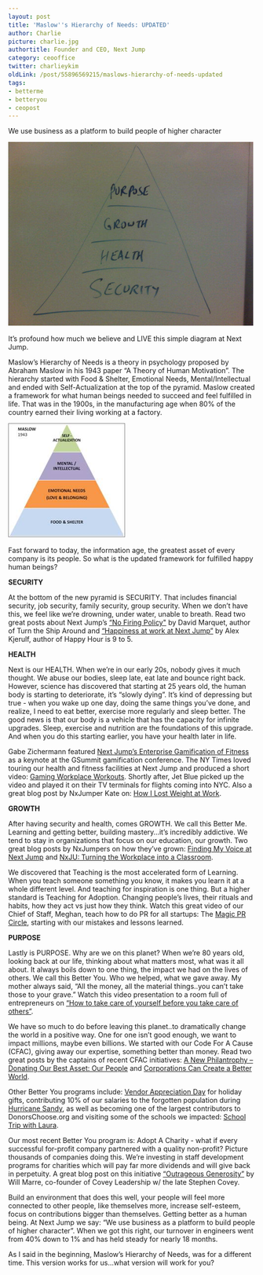 ```yaml
---
layout: post
title: 'Maslow''s Hierarchy of Needs: UPDATED'
author: Charlie
picture: charlie.jpg
authortitle: Founder and CEO, Next Jump
category: ceooffice
twitter: charlieykim
oldLink: /post/55896569215/maslows-hierarchy-of-needs-updated
tags:
- betterme
- betteryou
- ceopost
---
```


We use business as a platform to build people of higher character

![](/images/maslows-hierarchy-of-needs-updated-1.png)

It’s profound how much we believe and LIVE this simple diagram at Next Jump. 

Maslow’s Hierarchy of Needs is a theory in psychology proposed by Abraham Maslow in his 1943 paper “A Theory of Human Motivation”. The hierarchy started with Food & Shelter, Emotional Needs, Mental/Intellectual and ended with Self-Actualization at the top of the pyramid. Maslow created a framework for what human beings needed to succeed and feel fulfilled in life. That was in the 1900s, in the manufacturing age when 80% of the country earned their living working at a factory.


![](/images/maslows-hierarchy-of-needs-updated-2.png)


Fast forward to today, the information age, the greatest asset of every company is its people. So what is the updated framework for fulfilled happy human beings?

**SECURITY**

At the bottom of the new pyramid is SECURITY. That includes financial security, job security, family security, group security. When we don’t have this, we feel like we’re drowning, under water, unable to breath. Read two great posts about Next Jump’s [“No Firing Policy"](http://davidmarquet.com/2013/02/how-would-a-nofirepolicy-affect-your-company-an-interview-with-nextjump-ceo-charlie-kim-who-decided-to-do-just-that) by David Marquet, author of Turn the Ship Around and [“Happiness at work at Next Jump”](http://positivesharing.com/2013/04/happiness-at-work-at-next-jump) by Alex Kjerulf, author of Happy Hour is 9 to 5.

**HEALTH**

Next is our HEALTH. When we’re in our early 20s, nobody gives it much thought. We abuse our bodies, sleep late, eat late and bounce right back. However, science has discovered that starting at 25 years old, the human body is starting to deteriorate, it’s “slowly dying”. It’s kind of depressing but true - when you wake up one day, doing the same things you’ve done, and realize, I need to eat better, exercise more regularly and sleep better. The good news is that our body is a vehicle that has the capacity for infinite upgrades. Sleep, exercise and nutrition are the foundations of this upgrade. And when you do this starting earlier, you have your health later in life.

Gabe Zichermann featured [Next Jump’s Enterprise Gamification of Fitness](http://www.youtube.com/watch?v=xqxFZF0qRQc) as a keynote at the GSummit gamification conference. The NY Times loved touring our health and fitness facilities at Next Jump and produced a short video: [Gaming Workplace Workouts](http://www.nytimes.com/video/business/100000001973535/gaming-workplace-workouts.html). Shortly after, Jet Blue picked up the video and played it on their TV terminals for flights coming into NYC. Also a great blog post by NxJumper Kate on: [How I Lost Weight at Work](/2013/03/18/how-i-lost-weight-at-work.html).

**GROWTH**

After having security and health, comes GROWTH. We call this Better Me. Learning and getting better, building mastery…it’s incredibly addictive. We tend to stay in organizations that focus on our education, our growth. Two great blog posts by NxJumpers on how they’ve grown: [Finding My Voice at Next Jump](/2013/03/25/finding-my-voice-at-next-jump.html) and [NxJU: Turning the Workplace into a Classroom](/2013/04/29/nxju-turning-the-workplace-into-a-classroom.html).

We discovered that Teaching is the most accelerated form of Learning. When you teach someone something you know, it makes you learn it at a whole different level. And teaching for inspiration is one thing. But a higher standard is Teaching for Adoption. Changing people’s lives, their rituals and habits, how they act vs just how they think. Watch this great video of our Chief of Staff, Meghan, teach how to do PR for all startups: The [Magic PR Circle](http://www.youtube.com/watch?v=nExzhC3A4N4&feature=c4-overview&playnext=1&list=TLxb_WgFwsMx8), starting with our mistakes and lessons learned.

**PURPOSE**

Lastly is PURPOSE. Why are we on this planet? When we’re 80 years old, looking back at our life, thinking about what matters most, what was it all about. It always boils down to one thing, the impact we had on the lives of others. We call this Better You. Who we helped, what we gave away. My mother always said, “All the money, all the material things..you can’t take those to your grave.” Watch this video presentation to a room full of entrepreneurs on [“How to take care of yourself before you take care of others”](http://www.youtube.com/watch?v=YzqZilGLiPQ&feature=c4-overview&playnext=1&list=TLiWqYNKnTybo).

We have so much to do before leaving this planet..to dramatically change the world in a positive way. One for one isn’t good enough, we want to impact millions, maybe even billions. We started with our Code For A Cause (CFAC), giving away our expertise, something better than money. Read two great posts by the captains of recent CFAC initiatives: [A New Philantrophy – Donating Our Best Asset: Our People](/2013/06/17/a-new-philanthropy-donating-our-best-asset-our.html) and [Corporations Can Create a Better World](/2013/02/03/corporations-can-create-a-better-world.html).

Other Better You programs include: [Vendor Appreciation Day](/2012/12/17/vendor-appreciation-day.html) for holiday gifts, contributing 10% of our salaries to the forgotten population during [Hurricane Sandy](/culture/2012/11/13/hurricane-sandy.html), as well as becoming one of the largest contributors to DonorsChoose.org and visiting some of the schools we impacted: [School Trip with Laura](/2012/11/13/school-trip-with-laura.html).

Our most recent Better You program is: Adopt A Charity - what if every successful for-profit company partnered with a quality non-profit? Picture thousands of companies doing this. We’re investing in staff development programs for charities which will pay far more dividends and will give back in perpetuity. A great blog post on this initiative [“Outrageous Generosity”](http://willmarre.com/blog/outrageous-generosity/) by Will Marre, co-founder of Covey Leadership w/ the late Stephen Covey.

Build an environment that does this well, your people will feel more connected to other people, like themselves more, increase self-esteem, focus on contributions bigger than themselves. Getting better as a human being. At Next Jump we say: “We use business as a platform to build people of higher character”. When we got this right, our turnover in engineers went from 40% down to 1% and has held steady for nearly 18 months.

As I said in the beginning, Maslow’s Hierarchy of Needs, was for a different time. This version works for us…what version will work for you?
